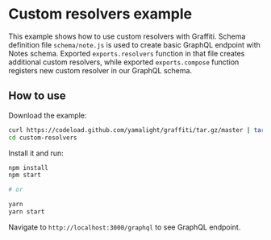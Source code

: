 # Custom resolvers example

This example shows how to use custom resolvers with Graffiti.
Schema definition file `schema/note.js` is used to create basic GraphQL endpoint with Notes schema.
Exported `exports.resolvers` function in that file creates additional custom resolvers, while exported `exports.compose` function registers new custom resolver in our GraphQL schema.

## How to use

Download the example:

```bash
curl https://codeload.github.com/yamalight/graffiti/tar.gz/master | tar -xz --strip=2 graffiti-master/examples/custom-resolvers
cd custom-resolvers
```

Install it and run:

```bash
npm install
npm start

# or

yarn
yarn start
```

Navigate to `http://localhost:3000/graphql` to see GraphQL endpoint.
